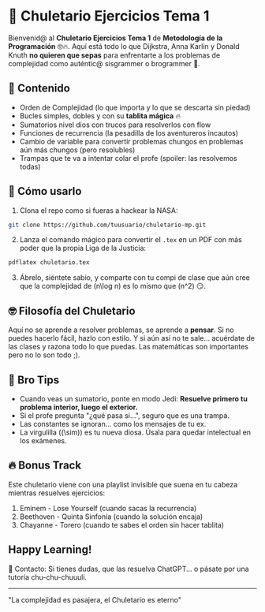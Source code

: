 # 🚀 Chuletario Ejercicios Tema 1

Bienvenid@ al **Chuletario Ejercicios Tema 1** de **Metodología de la Programación** 🤓🔥. Aquí está todo lo que Dijkstra, Anna Karlin y Donald Knuth **no quieren que sepas** para enfrentarte a los problemas de complejidad como auténtic@ sisgrammer o brogrammer 💪.

## 📄 Contenido

- Orden de Complejidad (lo que importa y lo que se descarta sin piedad)
- Bucles simples, dobles y con su **tablita mágica** 🔥
- Sumatorios nivel dios con trucos para resolverlos con flow
- Funciones de recurrencia (la pesadilla de los aventureros incautos)
- Cambio de variable para convertir problemas chungos en problemas aún más chungos (pero resolubles)
- Trampas que te va a intentar colar el profe (spoiler: las resolvemos todas)

## 🎯 Cómo usarlo

1. Clona el repo como si fueras a hackear la NASA:

```bash
git clone https://github.com/tuusuario/chuletario-mp.git
```

2. Lanza el comando mágico para convertir el `.tex` en un PDF con más poder que la propia Liga de la Justicia:

```bash
pdflatex chuletario.tex
```

3. Ábrelo, siéntete sabio, y comparte con tu compi de clase que aún cree que la complejidad de \(n\log n\) es lo mismo que \(n^2\) 😏.

## 🤓 Filosofía del Chuletario

Aquí no se aprende a resolver problemas, se aprende a **pensar**. Si no puedes hacerlo fácil, hazlo con estilo. Y si aún así no te sale... acuérdate de las clases y razona todo lo que puedas. Las matemáticas son importantes pero no lo son todo ;).

## 💪 Bro Tips

- Cuando veas un sumatorio, ponte en modo Jedi: **Resuelve primero tu problema interior, luego el exterior.**
- Si el profe pregunta "¿qué pasa si...", seguro que es una trampa.
- Las constantes se ignoran... como los mensajes de tu ex.
- La virgulilla (\(\sim\)) es tu nueva diosa. Úsala para quedar intelectual en los exámenes.

## 🔥 Bonus Track

Este chuletario viene con una playlist invisible que suena en tu cabeza mientras resuelves ejercicios:

1. Eminem - Lose Yourself (cuando sacas la recurrencia)
2. Beethoven - Quinta Sinfonía (cuando la solución encaja)
3. Chayanne - Torero (cuando te sabes el orden sin hacer tablita)

## Happy Learning!

📧 Contacto: Si tienes dudas, que las resuelva ChatGPT... o pásate por una tutoría chu-chu-chuuuli.

---

"La complejidad es pasajera, el Chuletario es eterno"

